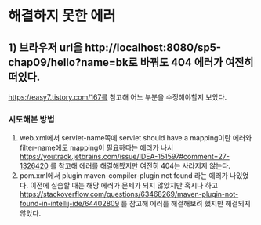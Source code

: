 # 해결하지 못한 에러
## 1) 브라우저 url을 http://localhost:8080/sp5-chap09/hello?name=bk로 바꿔도 404 에러가 여전히 떠있다.
https://easy7.tistory.com/167를 참고해 어느 부분을 수정해야할지 보았다.

### 시도해본 방법
1. web.xml에서 servlet-name쪽에 servlet should have a mapping이란 에러와 filter-name에도 mapping이 필요하다는 에러가 나서 
https://youtrack.jetbrains.com/issue/IDEA-151597#comment=27-1326420 를 참고해 에러를 해결해봤지만 여전히 404는 사라지지 않는다.
2. pom.xml에서 plugin maven-compiler-plugin not found 라는 에러가 나있었다. 
이전에 실습할 때는 해당 에러가 문제가 되지 않았지만 혹시나 하고 https://stackoverflow.com/questions/63468269/maven-plugin-not-found-in-intellij-ide/64402809 를 참고해 에러를 해결해보려 했지만
해결되지 않았다. 
